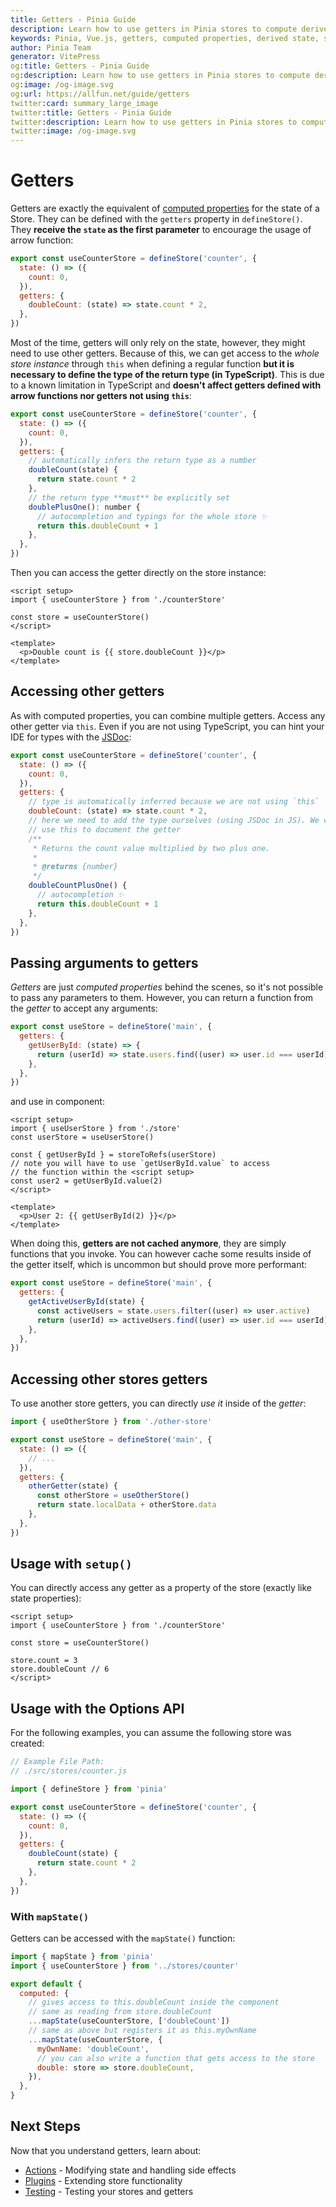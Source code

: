 ```yaml
---
title: Getters - Pinia Guide
description: Learn how to use getters in Pinia stores to compute derived state values. Understand caching, accessing other getters, and passing arguments to getters.
keywords: Pinia, Vue.js, getters, computed properties, derived state, store getters, caching
author: Pinia Team
generator: VitePress
og:title: Getters - Pinia Guide
og:description: Learn how to use getters in Pinia stores to compute derived state values. Understand caching, accessing other getters, and passing arguments to getters.
og:image: /og-image.svg
og:url: https://allfun.net/guide/getters
twitter:card: summary_large_image
twitter:title: Getters - Pinia Guide
twitter:description: Learn how to use getters in Pinia stores to compute derived state values. Understand caching, accessing other getters, and passing arguments to getters.
twitter:image: /og-image.svg
---
```


# Getters

Getters are exactly the equivalent of [computed properties](https://vuejs.org/guide/essentials/computed.html) for the state of a Store. They can be defined with the `getters` property in `defineStore()`. They **receive the `state` as the first parameter** to encourage the usage of arrow function:

```js
export const useCounterStore = defineStore('counter', {
  state: () => ({
    count: 0,
  }),
  getters: {
    doubleCount: (state) => state.count * 2,
  },
})
```

Most of the time, getters will only rely on the state, however, they might need to use other getters. Because of this, we can get access to the *whole store instance* through `this` when defining a regular function **but it is necessary to define the type of the return type (in TypeScript)**. This is due to a known limitation in TypeScript and **doesn't affect getters defined with arrow functions nor getters not using `this`**:

```js
export const useCounterStore = defineStore('counter', {
  state: () => ({
    count: 0,
  }),
  getters: {
    // automatically infers the return type as a number
    doubleCount(state) {
      return state.count * 2
    },
    // the return type **must** be explicitly set
    doublePlusOne(): number {
      // autocompletion and typings for the whole store ✨
      return this.doubleCount + 1
    },
  },
})
```

Then you can access the getter directly on the store instance:

```vue
<script setup>
import { useCounterStore } from './counterStore'

const store = useCounterStore()
</script>

<template>
  <p>Double count is {{ store.doubleCount }}</p>
</template>
```

## Accessing other getters

As with computed properties, you can combine multiple getters. Access any other getter via `this`. Even if you are not using TypeScript, you can hint your IDE for types with the [JSDoc](https://jsdoc.app/tags-returns.html):

```js
export const useCounterStore = defineStore('counter', {
  state: () => ({
    count: 0,
  }),
  getters: {
    // type is automatically inferred because we are not using `this`
    doubleCount: (state) => state.count * 2,
    // here we need to add the type ourselves (using JSDoc in JS). We can also
    // use this to document the getter
    /**
     * Returns the count value multiplied by two plus one.
     *
     * @returns {number}
     */
    doubleCountPlusOne() {
      // autocompletion ✨
      return this.doubleCount + 1
    },
  },
})
```

## Passing arguments to getters

*Getters* are just *computed properties* behind the scenes, so it's not possible to pass any parameters to them. However, you can return a function from the *getter* to accept any arguments:

```js
export const useStore = defineStore('main', {
  getters: {
    getUserById: (state) => {
      return (userId) => state.users.find((user) => user.id === userId)
    },
  },
})
```

and use in component:

```vue
<script setup>
import { useUserStore } from './store'
const userStore = useUserStore()

const { getUserById } = storeToRefs(userStore)
// note you will have to use `getUserById.value` to access
// the function within the <script setup>
const user2 = getUserById.value(2)
</script>

<template>
  <p>User 2: {{ getUserById(2) }}</p>
</template>
```

When doing this, **getters are not cached anymore**, they are simply functions that you invoke. You can however cache some results inside of the getter itself, which is uncommon but should prove more performant:

```js
export const useStore = defineStore('main', {
  getters: {
    getActiveUserById(state) {
      const activeUsers = state.users.filter((user) => user.active)
      return (userId) => activeUsers.find((user) => user.id === userId)
    },
  },
})
```

## Accessing other stores getters

To use another store getters, you can directly *use it* inside of the *getter*:

```js
import { useOtherStore } from './other-store'

export const useStore = defineStore('main', {
  state: () => ({
    // ...
  }),
  getters: {
    otherGetter(state) {
      const otherStore = useOtherStore()
      return state.localData + otherStore.data
    },
  },
})
```

## Usage with `setup()`

You can directly access any getter as a property of the store (exactly like state properties):

```vue
<script setup>
import { useCounterStore } from './counterStore'

const store = useCounterStore()

store.count = 3
store.doubleCount // 6
</script>
```

## Usage with the Options API

<VueSchoolLink
  href="https://vueschool.io/lessons/access-pinia-getters-in-the-options-api"
  title="Access Pinia Getters in the Options API"
/>

For the following examples, you can assume the following store was created:

```js
// Example File Path:
// ./src/stores/counter.js

import { defineStore } from 'pinia'

export const useCounterStore = defineStore('counter', {
  state: () => ({
    count: 0,
  }),
  getters: {
    doubleCount(state) {
      return state.count * 2
    },
  },
})
```

### With `mapState()`

Getters can be accessed with the `mapState()` function:

```js
import { mapState } from 'pinia'
import { useCounterStore } from '../stores/counter'

export default {
  computed: {
    // gives access to this.doubleCount inside the component
    // same as reading from store.doubleCount
    ...mapState(useCounterStore, ['doubleCount'])
    // same as above but registers it as this.myOwnName
    ...mapState(useCounterStore, {
      myOwnName: 'doubleCount',
      // you can also write a function that gets access to the store
      double: store => store.doubleCount,
    }),
  },
}
```

## Next Steps

Now that you understand getters, learn about:

- [Actions](./actions) - Modifying state and handling side effects
- [Plugins](./plugins) - Extending store functionality
- [Testing](./testing) - Testing your stores and getters